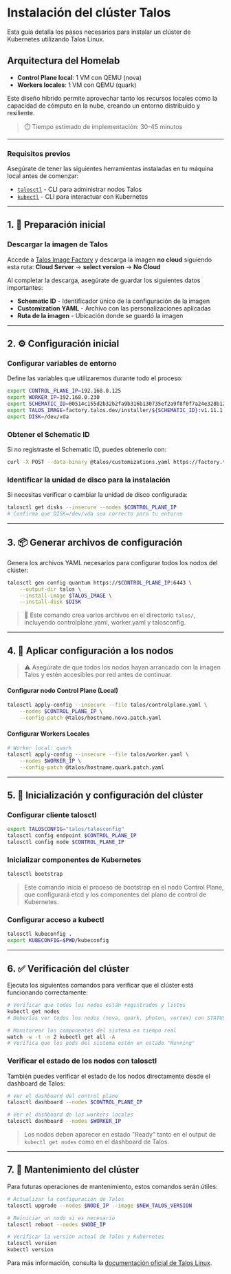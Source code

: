 # Instalación del clúster Talos

Esta guía detalla los pasos necesarios para instalar un clúster de Kubernetes utilizando Talos Linux.

## Arquitectura del Homelab

- **Control Plane local**: 1 VM con QEMU (nova)
- **Workers locales**: 1 VM con QEMU (quark)

Este diseño híbrido permite aprovechar tanto los recursos locales como la capacidad de cómputo en la nube, creando un entorno distribuido y resiliente.

> ⏱️ Tiempo estimado de implementación: 30-45 minutos

---

### Requisitos previos

Asegúrate de tener las siguientes herramientas instaladas en tu máquina local antes de comenzar:

- [`talosctl`](https://www.talos.dev/latest/introduction/getting-started/installation/) - CLI para administrar nodos Talos
- [`kubectl`](https://kubernetes.io/docs/tasks/tools/) - CLI para interactuar con Kubernetes

---

## 1. 🧰 Preparación inicial

### Descargar la imagen de Talos

Accede a [Talos Image Factory](https://factory.talos.dev/) y descarga la imagen **no cloud** siguiendo esta ruta: 
**Cloud Server** → **select version** → **No Cloud**

Al completar la descarga, asegúrate de guardar los siguientes datos importantes:

- **Schematic ID** - Identificador único de la configuración de la imagen
- **Customization YAML** - Archivo con las personalizaciones aplicadas
- **Ruta de la imagen** - Ubicación donde se guardó la imagen

---

## 2. ⚙️ Configuración inicial

### Configurar variables de entorno

Define las variables que utilizaremos durante todo el proceso:

```bash
export CONTROL_PLANE_IP=192.168.0.125
export WORKER_IP=192.168.0.230
export SCHEMATIC_ID=00514c155d2b32b2fa9b316b130735ef2a9f8f0f7a24e328b12d8a990b550a49
export TALOS_IMAGE=factory.talos.dev/installer/${SCHEMATIC_ID}:v1.11.1
export DISK=/dev/vda
```

### Obtener el Schematic ID

Si no registraste el Schematic ID, puedes obtenerlo con:

```bash
curl -X POST --data-binary @talos/customizations.yaml https://factory.talos.dev/schematics
```

### Identificar la unidad de disco para la instalación

Si necesitas verificar o cambiar la unidad de disco configurada:

```bash
talosctl get disks --insecure --nodes $CONTROL_PLANE_IP
# Confirma que DISK=/dev/vda sea correcto para tu entorno
```

---

## 3. 📦 Generar archivos de configuración

Genera los archivos YAML necesarios para configurar todos los nodos del clúster:

```bash
talosctl gen config quantum https://$CONTROL_PLANE_IP:6443 \
    --output-dir talos \
    --install-image $TALOS_IMAGE \
    --install-disk $DISK
```

> 📝 Este comando crea varios archivos en el directorio `talos/`, incluyendo controlplane.yaml, worker.yaml y talosconfig.

---

## 4. 🚀 Aplicar configuración a los nodos

> ⚠️ Asegúrate de que todos los nodos hayan arrancado con la imagen Talos y estén accesibles por red antes de continuar.

#### Configurar nodo Control Plane (Local)

```bash
talosctl apply-config --insecure --file talos/controlplane.yaml \
    --nodes $CONTROL_PLANE_IP \
    --config-patch @talos/hostname.nova.patch.yaml
```

#### Configurar Workers Locales

```bash
# Worker local: quark
talosctl apply-config --insecure --file talos/worker.yaml \
    --nodes $WORKER_IP \
    --config-patch @talos/hostname.quark.patch.yaml
```

---

## 5. 🔧 Inicialización y configuración del clúster

### Configurar cliente talosctl

```bash
export TALOSCONFIG="talos/talosconfig"
talosctl config endpoint $CONTROL_PLANE_IP
talosctl config node $CONTROL_PLANE_IP
```

### Inicializar componentes de Kubernetes

```bash
talosctl bootstrap
```

> Este comando inicia el proceso de bootstrap en el nodo Control Plane, que configurará etcd y los componentes del plano de control de Kubernetes.

### Configurar acceso a kubectl

```bash
talosctl kubeconfig .
export KUBECONFIG=$PWD/kubeconfig
```

---

## 6. ✅ Verificación del clúster

Ejecuta los siguientes comandos para verificar que el clúster está funcionando correctamente:

```bash
# Verificar que todos los nodos están registrados y listos
kubectl get nodes
# Deberías ver todos los nodos (nova, quark, photon, vortex) con STATUS "Ready"

# Monitorear los componentes del sistema en tiempo real
watch -w -t -n 2 kubectl get all -A
# Verifica que los pods del sistema estén en estado "Running"
```

### Verificar el estado de los nodos con talosctl

También puedes verificar el estado de los nodos directamente desde el dashboard de Talos:

```bash
# Ver el dashboard del control plane
talosctl dashboard --nodes $CONTROL_PLANE_IP

# Ver el dashboard de los workers locales
talosctl dashboard --nodes $WORKER_IP

```

> Los nodos deben aparecer en estado "Ready" tanto en el output de `kubectl get nodes` como en el dashboard de Talos.

---

## 7. 📝 Mantenimiento del clúster

Para futuras operaciones de mantenimiento, estos comandos serán útiles:

```bash
# Actualizar la configuración de Talos
talosctl upgrade --nodes $NODE_IP --image $NEW_TALOS_VERSION

# Reiniciar un nodo si es necesario
talosctl reboot --nodes $NODE_IP

# Verificar la versión actual de Talos y Kubernetes
talosctl version
kubectl version
```

Para más información, consulta la [documentación oficial de Talos Linux](https://www.talos.dev/).

